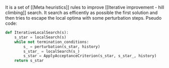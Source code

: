 It is a set of [[Meta heuristics]] rules to improve [[Iterative improvement - hill climbing]] search.
It search as efficently as possible the first solution and then tries to escape the local optima with some perturbation steps.
Pseudo code:
```python
def IterativeLocalSearch(s):
	s_star = localSearch(s)
	while not termination_conditions:
		s_ = perturbation(s_star, history)
		s_star_ = localSearch(s_)
		s_star = ApplyAcceptanceCriterion(s_star, s_star_, history)
	return s_star
```